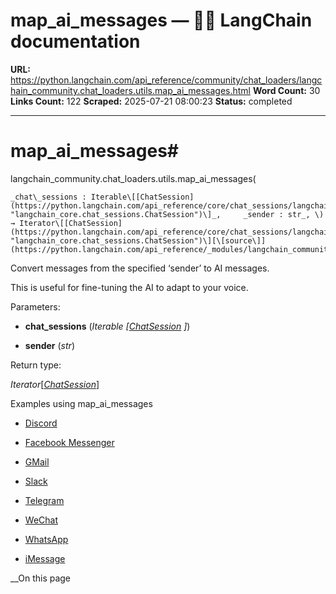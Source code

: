 # map_ai_messages — 🦜🔗 LangChain  documentation

**URL:** https://python.langchain.com/api_reference/community/chat_loaders/langchain_community.chat_loaders.utils.map_ai_messages.html
**Word Count:** 30
**Links Count:** 122
**Scraped:** 2025-07-21 08:00:23
**Status:** completed

---

# map\_ai\_messages\#

langchain\_community.chat\_loaders.utils.map\_ai\_messages\(

    _chat\_sessions : Iterable\[[ChatSession](https://python.langchain.com/api_reference/core/chat_sessions/langchain_core.chat_sessions.ChatSession.html#langchain_core.chat_sessions.ChatSession "langchain_core.chat_sessions.ChatSession")\]_,     _sender : str_, \) → Iterator\[[ChatSession](https://python.langchain.com/api_reference/core/chat_sessions/langchain_core.chat_sessions.ChatSession.html#langchain_core.chat_sessions.ChatSession "langchain_core.chat_sessions.ChatSession")\][\[source\]](https://python.langchain.com/api_reference/_modules/langchain_community/chat_loaders/utils.html#map_ai_messages)\#     

Convert messages from the specified ‘sender’ to AI messages.

This is useful for fine-tuning the AI to adapt to your voice.

Parameters:     

  * **chat\_sessions** \(_Iterable_ _\[_[_ChatSession_](https://python.langchain.com/api_reference/core/chat_sessions/langchain_core.chat_sessions.ChatSession.html#langchain_core.chat_sessions.ChatSession "langchain_core.chat_sessions.ChatSession") _\]_\)

  * **sender** \(_str_\)

Return type:     

_Iterator_\[[_ChatSession_](https://python.langchain.com/api_reference/core/chat_sessions/langchain_core.chat_sessions.ChatSession.html#langchain_core.chat_sessions.ChatSession "langchain_core.chat_sessions.ChatSession")\]

Examples using map\_ai\_messages

  * [Discord](https://python.langchain.com/docs/integrations/chat_loaders/discord/)

  * [Facebook Messenger](https://python.langchain.com/docs/integrations/chat_loaders/facebook/)

  * [GMail](https://python.langchain.com/docs/integrations/chat_loaders/gmail/)

  * [Slack](https://python.langchain.com/docs/integrations/chat_loaders/slack/)

  * [Telegram](https://python.langchain.com/docs/integrations/chat_loaders/telegram/)

  * [WeChat](https://python.langchain.com/docs/integrations/chat_loaders/wechat/)

  * [WhatsApp](https://python.langchain.com/docs/integrations/chat_loaders/whatsapp/)

  * [iMessage](https://python.langchain.com/docs/integrations/chat_loaders/imessage/)

__On this page